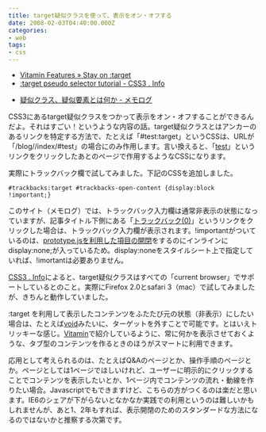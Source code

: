 ```yaml
---
title: target疑似クラスを使って、表示をオン・オフする
date: 2008-02-03T04:40:00.000Z
categories:
- web
tags:
- css
---
```

*   [Vitamin Features » Stay on :target](http://www.thinkvitamin.com/features/css/stay-on-target)
*   [:target pseudo selector tutorial - CSS3 . Info](http://www.css3.info/target-pseudo-selector-tutorial/)

<!-- more -->
*   [疑似クラス、疑似要素とは何か \- メモログ](/blog//2007/07/pseudo-classes-pseudo-elements/)

CSS3にあるtarget疑似クラスをつかって表示をオン・オフすることができるんだよ。それはすごい！というような内容の話。target疑似クラスとはアンカーのあるリンクを特定する方法で、たとえば「#test:target」というCSSは、URLが「/blog//index/#test」の場合にのみ作用します。言い換えると、「<a href="index.html#test">test</a>」というリンクをクリックしたあとのページで作用するようなCSSになります。

実際にトラックバック欄で試してみました。下記のCSSを追加しました。

```
#trackbacks:target #trackbacks-open-content {display:block !important;}

```

このサイト（メモログ）では、トラックバック入力欄は通常非表示の状態になっていますが、記事タイトル下側にある「[トラックバック(0)](/blog//2008/02/target_pseudo_selector/#trackbacks)」というリンクをクリックした場合は、トラックバック入力欄が表示されます。!importantがついているのは、[prototype.jsを利用した項目の開閉](/blog//2007/10/prototypejs/)をするのにインラインにdisplay:none;が入っているため。display:noneをスタイルシート上で指定していれば、!imortantは必要ありません。

[CSS3 . Info](http://www.css3.info/target-pseudo-selector-tutorial/)によると、target疑似クラスはすべての「current browser」でサポートしているとのこと。実際にFirefox 2.0とsafari 3（mac）で試してみましたが、きちんと動作していました。

:target を利用して表示したコンテンツをふたたび元の状態（非表示）にしたい場合は、たとえば<a href="index.html#void">void</a>みたいに、ターゲットを外すことで可能です。とはいえトリッキーな感じ。[Vitamin](http://www.thinkvitamin.com/features/css/stay-on-target)で紹介しているように、常に何かを表示させておくような、タブ型のコンテンツを作るときのほうがスマートに利用できます。

応用として考えられるのは、たとえばQ&Aのページとか、操作手順のページとか。ページとしては1ページでほしいけれど、ユーザーに明示的にクリックすることでコンテンツを表示したいとか、1ページ内でコンテンツの流れ・動線を作りたい場合。Javascriptでもできますけど、こちらの方がつくるのは楽だと思います。IE6のシェアが下がらないとなかなか実践での利用というのは難しいかもしれませんが、あと1、2年もすれば、表示開閉のためのスタンダードな方法になるのではないかと推察する次第です。
